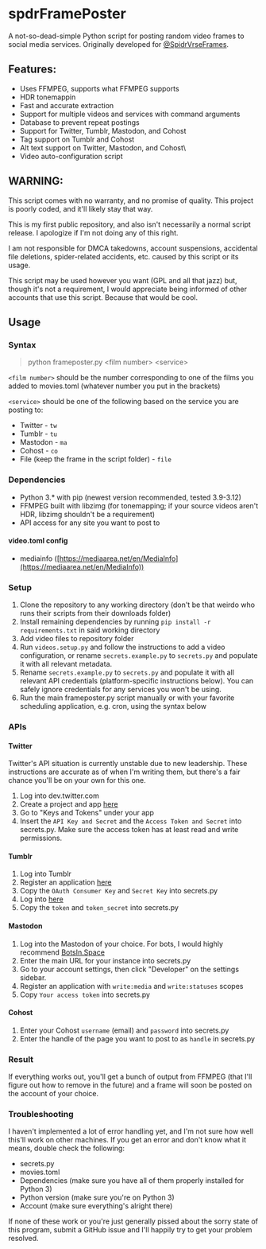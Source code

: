 # spdrFramePoster
A not-so-dead-simple Python script for posting random video frames to social media services. Originally developed for [@SpidrVrseFrames](twitter.com/spidrVrseFrames).
## Features:
 - Uses FFMPEG, supports what FFMPEG supports
 - HDR tonemappin
 - Fast and accurate extraction
 - Support for multiple videos and services with command arguments
 - Database to prevent repeat postings
 - Support for Twitter, Tumblr, Mastodon, and Cohost
 - Tag support on Tumblr and Cohost
 - Alt text support on Twitter, Mastodon, and Cohost\
 - Video auto-configuration script
## WARNING:
This script comes with no warranty, and no promise of quality. This project is poorly coded, and it'll likely stay that way.

This is my first public repository, and also isn't necessarily a normal script release. I apologize if I'm not doing any of this right.

I am not responsible for DMCA takedowns, account suspensions, accidental file deletions, spider-related accidents, etc. caused by this script or its usage.

This script may be used however you want (GPL and all that jazz) but, though it's not a requirement, I would appreciate being informed of other accounts that use this script. Because that would be cool.
## Usage
### Syntax
> python frameposter.py \<film number\> \<service\>
 
`<film number>` should be the number corresponding to one of the films you added to movies.toml (whatever number you put in the brackets)

`<service>` should be one of the following based on the service you are posting to:
- Twitter - `tw`
- Tumblr - `tu`
- Mastodon - `ma`
- Cohost - `co`
- File (keep the frame in the script folder) - `file`
### Dependencies
- Python 3\.* with pip (newest version recommended, tested 3.9-3.12)
- FFMPEG built with libzimg (for tonemapping; if your source videos aren't HDR, libzimg shouldn't be a requirement)
- API access for any site you want to post to
#### video.toml config
- mediainfo ([https://mediaarea.net/en/MediaInfo](https://mediaarea.net/en/MediaInfo))
### Setup
1. Clone the repository to any working directory (don't be that weirdo who runs their scripts from their downloads folder)
2. Install remaining dependencies by running `pip install -r requirements.txt` in said working directory
3. Add video files to repository folder
4. Run `videos.setup.py` and follow the instructions to add a video configuration, or rename `secrets.example.py` to `secrets.py` and populate it with all relevant metadata.
5. Rename `secrets.example.py` to `secrets.py` and populate it with all relevant API credentials (platform-specific instructions below). You can safely ignore credentials for any services you won't be using.
6. Run the main frameposter.py script manually or with your favorite scheduling application, e.g. cron, using the syntax below
### APIs
#### Twitter
Twitter's API situation is currently unstable due to new leadership. These instructions are accurate as of when I'm writing them, but there's a fair chance you'll be on your own for this one.
1. Log into dev.twitter.com
2. Create a project and app [here](https://developer.twitter.com/en/portal/projects-and-apps)
3. Go to "Keys and Tokens" under your app
4. Insert the `API Key and Secret` and the `Access Token and Secret` into secrets.py. Make sure the access token has at least read and write permissions.
#### Tumblr
1. Log into Tumblr
2. Register an application [here](https://www.tumblr.com/oauth/apps)
3. Copy the `OAuth Consumer Key` and `Secret Key` into secrets.py
4. Log into [here](https://api.tumblr.com/console/calls/user/info)
5. Copy the `token` and `token_secret` into secrets.py
#### Mastodon
1. Log into the Mastodon of your choice. For bots, I would highly recommend [BotsIn.Space](https://botsin.space)
2. Enter the main URL for your instance into secrets.py
3. Go to your account settings, then click "Developer" on the settings sidebar.
4. Register an application with `write:media` and `write:statuses` scopes
5. Copy `Your access token` into secrets.py
#### Cohost
1. Enter your Cohost `username` (email) and `password` into secrets.py
2. Enter the handle of the page you want to post to as `handle` in secrets.py
### Result
If everything works out, you'll get a bunch of output from FFMPEG (that I'll figure out how to remove in the future) and a frame will soon be posted on the account of your choice. 
### Troubleshooting
I haven't implemented a lot of error handling yet, and I'm not sure how well this'll work on other machines. If you get an error and don't know what it means, double check the following:
 - secrets.py
 - movies.toml
 - Dependencies (make sure you have all of them properly installed for Python 3)
 - Python version (make sure you're on Python 3)
 - Account (make sure everything's alright there)
 
If none of these work or you're just generally pissed about the sorry state of this program, submit a GitHub issue and I'll happily try to get your problem resolved.
